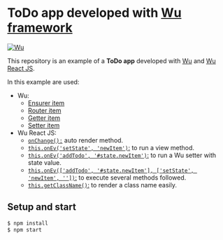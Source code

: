# ToDo app developed with [Wu framework](https://github.com/migueldelmazo/wu)
[![Wu](https://raw.githubusercontent.com/migueldelmazo/wu/master/resources/wu-logotype-03.png)](https://github.com/migueldelmazo/wu)

This repository is an example of a **ToDo app** developed with
[Wu](https://github.com/migueldelmazo/wu) and [Wu React JS](https://github.com/migueldelmazo/wu-reactjs).

In this example are used:

* Wu:
  * [Ensurer item](https://github.com/migueldelmazo/wu/blob/master/docs/documentation-ensurer.md)
  * [Router item](https://github.com/migueldelmazo/wu/blob/master/docs/documentation-router.md)
  * [Getter item](https://github.com/migueldelmazo/wu/blob/master/docs/documentation-getter.md)
  * [Setter item](https://github.com/migueldelmazo/wu/blob/master/docs/documentation-setter.md)
* Wu React JS:
  * [`onChange():`](https://github.com/migueldelmazo/wu-reactjs#onchange) auto render method.
  * [`this.onEv('setState', 'newItem')`:](https://github.com/migueldelmazo/wu-reactjs#onev) to run a view method.
  * [`this.onEv('addTodo', '#state.newItem')`:](https://github.com/migueldelmazo/wu-reactjs#onev) to run a Wu setter with state value.
  * [`this.onEv(['addTodo', '#state.newItem'], ['setState', 'newItem', ''])`:](https://github.com/migueldelmazo/wu-reactjs#onev) to execute several methods followed.
  * [`this.getClassName()`:](https://github.com/migueldelmazo/wu-reactjs#getclassname) to render a class name easily.

## Setup and start

```bash
$ npm install
$ npm start
```
